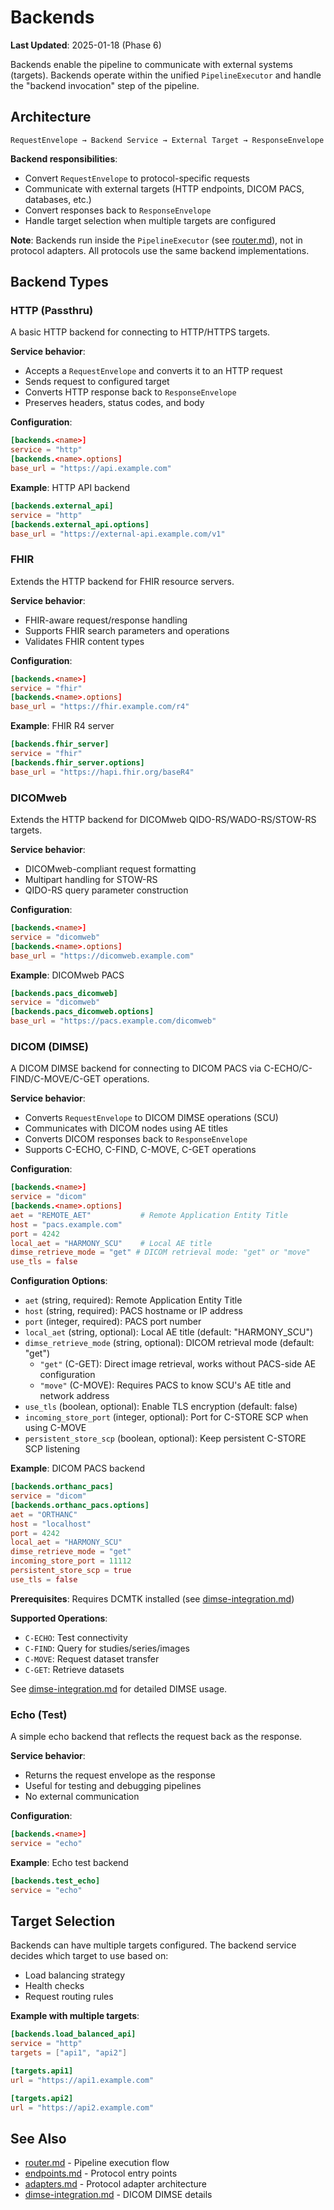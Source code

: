 # Backends

**Last Updated**: 2025-01-18 (Phase 6)

Backends enable the pipeline to communicate with external systems (targets). Backends operate within the unified `PipelineExecutor` and handle the "backend invocation" step of the pipeline.

## Architecture

```
RequestEnvelope → Backend Service → External Target → ResponseEnvelope
```

**Backend responsibilities**:
- Convert `RequestEnvelope` to protocol-specific requests
- Communicate with external targets (HTTP endpoints, DICOM PACS, databases, etc.)
- Convert responses back to `ResponseEnvelope`
- Handle target selection when multiple targets are configured

**Note**: Backends run inside the `PipelineExecutor` (see [router.md](router.md)), not in protocol adapters. All protocols use the same backend implementations.

## Backend Types

### HTTP (Passthru)

A basic HTTP backend for connecting to HTTP/HTTPS targets.

**Service behavior**:
- Accepts a `RequestEnvelope` and converts it to an HTTP request
- Sends request to configured target
- Converts HTTP response back to `ResponseEnvelope`
- Preserves headers, status codes, and body

**Configuration**:
```toml
[backends.<name>]
service = "http"
[backends.<name>.options]
base_url = "https://api.example.com"
```

**Example**: HTTP API backend
```toml
[backends.external_api]
service = "http"
[backends.external_api.options]
base_url = "https://external-api.example.com/v1"
```

### FHIR

Extends the HTTP backend for FHIR resource servers.

**Service behavior**:
- FHIR-aware request/response handling
- Supports FHIR search parameters and operations
- Validates FHIR content types

**Configuration**:
```toml
[backends.<name>]
service = "fhir"
[backends.<name>.options]
base_url = "https://fhir.example.com/r4"
```

**Example**: FHIR R4 server
```toml
[backends.fhir_server]
service = "fhir"
[backends.fhir_server.options]
base_url = "https://hapi.fhir.org/baseR4"
```

### DICOMweb

Extends the HTTP backend for DICOMweb QIDO-RS/WADO-RS/STOW-RS targets.

**Service behavior**:
- DICOMweb-compliant request formatting
- Multipart handling for STOW-RS
- QIDO-RS query parameter construction

**Configuration**:
```toml
[backends.<name>]
service = "dicomweb"
[backends.<name>.options]
base_url = "https://dicomweb.example.com"
```

**Example**: DICOMweb PACS
```toml
[backends.pacs_dicomweb]
service = "dicomweb"
[backends.pacs_dicomweb.options]
base_url = "https://pacs.example.com/dicomweb"
```

### DICOM (DIMSE)

A DICOM DIMSE backend for connecting to DICOM PACS via C-ECHO/C-FIND/C-MOVE/C-GET operations.

**Service behavior**:
- Converts `RequestEnvelope` to DICOM DIMSE operations (SCU)
- Communicates with DICOM nodes using AE titles
- Converts DICOM responses back to `ResponseEnvelope`
- Supports C-ECHO, C-FIND, C-MOVE, C-GET operations

**Configuration**:
```toml
[backends.<name>]
service = "dicom"
[backends.<name>.options]
aet = "REMOTE_AET"           # Remote Application Entity Title
host = "pacs.example.com"
port = 4242
local_aet = "HARMONY_SCU"    # Local AE title
dimse_retrieve_mode = "get" # DICOM retrieval mode: "get" or "move"
use_tls = false
```

**Configuration Options**:
- `aet` (string, required): Remote Application Entity Title
- `host` (string, required): PACS hostname or IP address
- `port` (integer, required): PACS port number
- `local_aet` (string, optional): Local AE title (default: "HARMONY_SCU")
- `dimse_retrieve_mode` (string, optional): DICOM retrieval mode (default: "get")
  - `"get"` (C-GET): Direct image retrieval, works without PACS-side AE configuration
  - `"move"` (C-MOVE): Requires PACS to know SCU's AE title and network address
- `use_tls` (boolean, optional): Enable TLS encryption (default: false)
- `incoming_store_port` (integer, optional): Port for C-STORE SCP when using C-MOVE
- `persistent_store_scp` (boolean, optional): Keep persistent C-STORE SCP listening

**Example**: DICOM PACS backend
```toml
[backends.orthanc_pacs]
service = "dicom"
[backends.orthanc_pacs.options]
aet = "ORTHANC"
host = "localhost"
port = 4242
local_aet = "HARMONY_SCU"
dimse_retrieve_mode = "get"
incoming_store_port = 11112
persistent_store_scp = true
use_tls = false
```

**Prerequisites**: Requires DCMTK installed (see [dimse-integration.md](dimse-integration.md))

**Supported Operations**:
- `C-ECHO`: Test connectivity
- `C-FIND`: Query for studies/series/images
- `C-MOVE`: Request dataset transfer
- `C-GET`: Retrieve datasets

See [dimse-integration.md](dimse-integration.md) for detailed DIMSE usage.

### Echo (Test)

A simple echo backend that reflects the request back as the response.

**Service behavior**:
- Returns the request envelope as the response
- Useful for testing and debugging pipelines
- No external communication

**Configuration**:
```toml
[backends.<name>]
service = "echo"
```

**Example**: Echo test backend
```toml
[backends.test_echo]
service = "echo"
```

## Target Selection

Backends can have multiple targets configured. The backend service decides which target to use based on:
- Load balancing strategy
- Health checks
- Request routing rules

**Example with multiple targets**:
```toml
[backends.load_balanced_api]
service = "http"
targets = ["api1", "api2"]

[targets.api1]
url = "https://api1.example.com"

[targets.api2]
url = "https://api2.example.com"
```

## See Also

- [router.md](router.md) - Pipeline execution flow
- [endpoints.md](endpoints.md) - Protocol entry points
- [adapters.md](adapters.md) - Protocol adapter architecture
- [dimse-integration.md](dimse-integration.md) - DICOM DIMSE details


